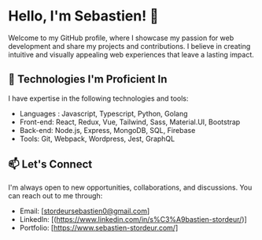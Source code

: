 # Hello, I'm Sebastien! 👋

Welcome to my GitHub profile, where I showcase my passion for web development and share my projects and contributions. I believe in creating intuitive and visually appealing web experiences that leave a lasting impact.

## 🌱 Technologies I'm Proficient In
I have expertise in the following technologies and tools:
- Languages : Javascript, Typescript, Python, Golang
- Front-end: React, Redux, Vue, Tailwind, Sass, Material.UI, Bootstrap
- Back-end: Node.js, Express, MongoDB, SQL, Firebase
- Tools: Git, Webpack, Wordpress, Jest, GraphQL

## 📫 Let's Connect
I'm always open to new opportunities, collaborations, and discussions. You can reach out to me through:
- Email: [stordeursebastien0@gmail.com]
- LinkedIn: [(https://www.linkedin.com/in/s%C3%A9bastien-stordeur/)]
- Portfolio: [https://www.sebastien-stordeur.com/]
